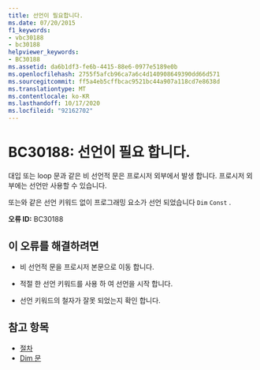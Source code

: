 ```yaml
---
title: 선언이 필요합니다.
ms.date: 07/20/2015
f1_keywords:
- vbc30188
- bc30188
helpviewer_keywords:
- BC30188
ms.assetid: da6b1df3-fe6b-4415-88e6-0977e5189e0b
ms.openlocfilehash: 2755f5afcb96ca7a6c4d140908649390dd66d571
ms.sourcegitcommit: ff5a4eb5cffbcac9521bc44a907a118cd7e8638d
ms.translationtype: MT
ms.contentlocale: ko-KR
ms.lasthandoff: 10/17/2020
ms.locfileid: "92162702"
---
```

# <a name="bc30188-declaration-expected"></a>BC30188: 선언이 필요 합니다.

대입 또는 loop 문과 같은 비 선언적 문은 프로시저 외부에서 발생 합니다. 프로시저 외부에는 선언만 사용할 수 있습니다.

 또는와 같은 선언 키워드 없이 프로그래밍 요소가 선언 되었습니다 `Dim` `Const` .

 **오류 ID:** BC30188

## <a name="to-correct-this-error"></a>이 오류를 해결하려면

- 비 선언적 문을 프로시저 본문으로 이동 합니다.

- 적절 한 선언 키워드를 사용 하 여 선언을 시작 합니다.

- 선언 키워드의 철자가 잘못 되었는지 확인 합니다.

## <a name="see-also"></a>참고 항목

- [절차](../../programming-guide/language-features/procedures/index.md)
- [Dim 문](../statements/dim-statement.md)
